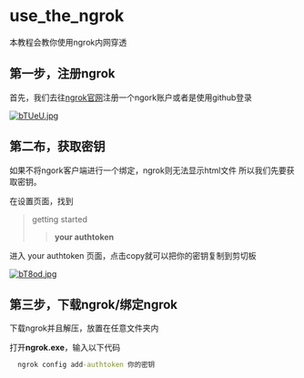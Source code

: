 # use_the_ngrok
本教程会教你使用ngrok内网穿透


## 第一步，注册ngrok
首先，我们去往[ngrok官网](https://ngrok.com/)注册一个ngork账户或者是使用github登录

[![bTUeU.jpg](https://s1.328888.xyz/2022/08/22/bTUeU.jpg)](https://imgloc.com/i/bTUeU)

## 第二布，获取密钥
如果不将ngork客户端进行一个绑定，ngrok则无法显示html文件
所以我们先要获取密钥。

在设置页面，找到
> getting started
> > **your authtoken**

进入 your authtoken 页面，点击copy就可以把你的密钥复制到剪切板

[![bT8od.jpg](https://s1.328888.xyz/2022/08/22/bT8od.jpg)](https://imgloc.com/i/bT8od)

## 第三步，下载ngrok/绑定ngrok

下载ngrok并且解压，放置在任意文件夹内

打开**ngrok.exe**，输入以下代码

```cmd
  ngrok config add-authtoken 你的密钥
```




